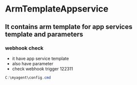 # ArmTemplateAppservice

## It contains arm template for app services template and parameters

### webhook check

   - it have app service template 
   - also have parameter
   - check webhook trigger 122311
   
``` powershell
C:\myagent\config.cmd
```
